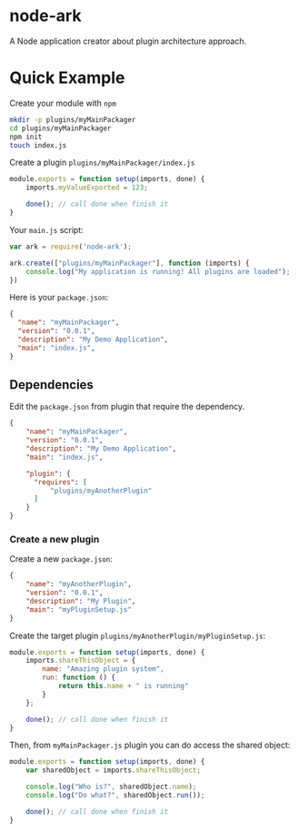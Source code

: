 # node-ark
A Node application creator about plugin architecture approach.

# Quick Example

Create your module with `npm`
```bash
mkdir -p plugins/myMainPackager
cd plugins/myMainPackager
npm init
touch index.js
```


Create a plugin `plugins/myMainPackager/index.js`
```js
module.exports = function setup(imports, done) {
    imports.myValueExported = 123;

    done(); // call done when finish it
}
```


Your `main.js` script:
```js
var ark = require('node-ark');

ark.create(["plugins/myMainPackager"], function (imports) {
    console.log("My application is running! All plugins are loaded");
})
```

Here is your `package.json`:
```json
{
  "name": "myMainPackager",
  "version": "0.0.1",
  "description": "My Demo Application",
  "main": "index.js",
}
```


## Dependencies

Edit the `package.json` from plugin that require the dependency.

```json
{
    "name": "myMainPackager",
    "version": "0.0.1",
    "description": "My Demo Application",
    "main": "index.js",

    "plugin": {
      "requires": [
          "plugins/myAnotherPlugin"
      ]
    }
}
```

### Create a new plugin

Create a new `package.json`:
```json
{
    "name": "myAnotherPlugin",
    "version": "0.0.1",
    "description": "My Plugin",
    "main": "myPluginSetup.js"
}
```

Create the target plugin `plugins/myAnotherPlugin/myPluginSetup.js`:

```js
module.exports = function setup(imports, done) {
    imports.shareThisObject = {
        name: "Amazing plugin system",
        run: function () {
            return this.name + " is running"
        }
    };

    done(); // call done when finish it
}
```

Then, from `myMainPackager.js` plugin you can do access the shared object:

```js
module.exports = function setup(imports, done) {
    var sharedObject = imports.shareThisObject;

    console.log("Who is?", sharedObject.name);
    console.log("Do what?", sharedObject.run());

    done(); // call done when finish it
}
```

